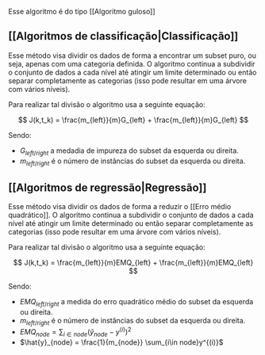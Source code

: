 ---
---

Esse algoritmo é do tipo [[Algoritmo guloso]]

## [[Algoritmos de classificação|Classificação]]
Esse método visa dividir os dados de forma a encontrar um subset puro, ou seja, apenas com uma categoria definida. O algoritmo continua a subdividir o conjunto de dados a cada nível até atingir um limite determinado ou então separar completamente as categorias (isso pode resultar em uma árvore com vários níveis).

Para realizar tal divisão o algoritmo usa a seguinte equação:

$$ J(k,t_k) = \frac{m_{left}}{m}G_{left} + \frac{m_{left}}{m}G_{left} $$

Sendo:
- $G_{left/right}$ a medadia de impureza do subset da esquerda ou direita.
- $m_{left/right}$ é o número de instâncias do subset da esquerda ou direita.

## [[Algoritmos de regressão|Regressão]]
Esse método visa dividir os dados de forma a reduzir o [[Erro médio quadrático]]. O algoritmo continua a subdividir o conjunto de dados  a cada nível até atingir um limite determinado ou então separar completamente as categorias (isso pode resultar em uma árvore com vários níveis).

Para realizar tal divisão o algoritmo usa a seguinte equação:

$$ J(k,t_k) = \frac{m_{left}}{m}EMQ_{left} + \frac{m_{left}}{m}EMQ_{left} $$

Sendo:
- $EMQ_{left/right}$ a medida do erro quadrático médio do subset da esquerda ou direita.
- $m_{left/right}$ é o número de instâncias do subset da esquerda ou direita.
- $EMQ_{node} = \sum_{i\in node}(\hat{y}_{node}-y^{(i)})^2$
- $\hat{y}_{node} = \frac{1}{m_{node}} \sum_{i\in node}y^{(i)}$